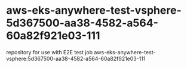 # aws-eks-anywhere-test-vsphere-5d367500-aa38-4582-a564-60a82f921e03-111
repository for use with E2E test job aws-eks-anywhere-test-vsphere:5d367500-aa38-4582-a564-60a82f921e03-111
